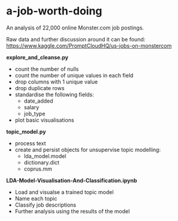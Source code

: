 # a-job-worth-doing
An analysis of 22,000 online Monster.com job postings.

Raw data and further discussion around it can be found: https://www.kaggle.com/PromptCloudHQ/us-jobs-on-monstercom

**explore_and_cleanse.py**
* count the number of nulls
* count the number of unique values in each field
* drop columns with 1 unique value
* drop duplicate rows
* standardise the following fields:
  * date_added
  * salary
  * job_type
* plot basic visualisations

**topic_model.py**
* process text
* create and persist objects for unsupervise topic modelling:
  * lda_model.model
  * dictionary.dict
  * coprus.mm
  
**LDA-Model-Visualisation-And-Classification.ipynb**
* Load and visualse a trained topic model
* Name each topic
* Classify job descriptions
* Further analysis using the results of the model

